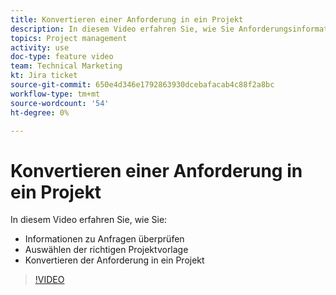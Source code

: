 ```yaml
---
title: Konvertieren einer Anforderung in ein Projekt
description: In diesem Video erfahren Sie, wie Sie Anforderungsinformationen überprüfen, die richtige Projektvorlage auswählen und die Anforderung in ein Projekt konvertieren.
topics: Project management
activity: use
doc-type: feature video
team: Technical Marketing
kt: Jira ticket
source-git-commit: 650e4d346e1792863930dcebafacab4c88f2a8bc
workflow-type: tm+mt
source-wordcount: '54'
ht-degree: 0%

---
```


# Konvertieren einer Anforderung in ein Projekt

In diesem Video erfahren Sie, wie Sie:

* Informationen zu Anfragen überprüfen
* Auswählen der richtigen Projektvorlage
* Konvertieren der Anforderung in ein Projekt

>[!VIDEO](https://video.tv.adobe.com/v/335083/?quality=12&learn=on)
